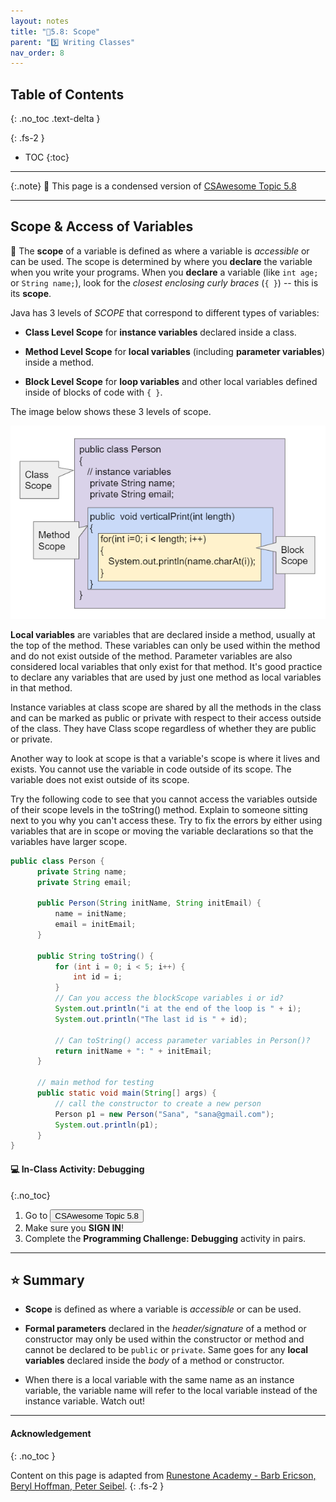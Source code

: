 ```yaml
---
layout: notes
title: "📓5.8: Scope" 
parent: "5️⃣ Writing Classes"
nav_order: 8
---
```


## Table of Contents
{: .no_toc .text-delta }

{: .fs-2 }
- TOC
{:toc}

---

{:.note}
📖 This page is a condensed version of [CSAwesome Topic 5.8](https://runestone.academy/ns/books/published/csawesome/Unit5-Writing-Classes/topic-5-8-scope-access.html?mode=browsing) 

---

## Scope & Access of Variables

🔎 The **scope** of a variable is defined as where a variable is _accessible_ or can be used. The scope is determined by where you **declare** the variable when you write your programs. When you **declare** a variable (like `int age;` or `String name;`), look for the _closest enclosing curly braces_ (``{ }``) -- this is its **scope**.

<div class="imp" markdown="block">
  
Java has 3 levels of _SCOPE_ that correspond to different types of variables:

- **Class Level Scope** for **instance variables** declared inside a class.

- **Method Level Scope** for **local variables** (including **parameter variables**) inside a method.

- **Block Level Scope** for **loop variables** and other local variables defined inside of blocks of code with `{ }`.

</div>

The image below shows these 3 levels of scope.

![image](Figures/scopeDiagram.png)

**Local variables** are variables that are declared inside a method, usually at the top of the method. These variables can only be used within the method and do not exist outside of the method. Parameter variables are also considered local variables that only exist for that method. It's good practice to declare any variables that are used by just one method as local variables in that method.

Instance variables at class scope are shared by all the methods in the class and can be marked as public or private with respect to their access outside of the class. They have Class scope regardless of whether they are public or private.

Another way to look at scope is that a variable's scope is where it lives and exists. You cannot use the variable in code outside of its scope. The variable does not exist outside of its scope.

Try the following code to see that you cannot access the variables outside of their scope levels in the toString() method. Explain to someone sitting next to you why you can't access these. Try to fix the errors by either using variables that are in scope or moving the variable declarations so that the variables have larger scope.

```java
public class Person {
      private String name;
      private String email;

      public Person(String initName, String initEmail) {
          name = initName;
          email = initEmail;
      }

      public String toString() {
          for (int i = 0; i < 5; i++) {
              int id = i;
          }
          // Can you access the blockScope variables i or id?
          System.out.println("i at the end of the loop is " + i);
          System.out.println("The last id is " + id);

          // Can toString() access parameter variables in Person()?
          return initName + ": " + initEmail;
      }

      // main method for testing
      public static void main(String[] args) {
          // call the constructor to create a new person
          Person p1 = new Person("Sana", "sana@gmail.com");
          System.out.println(p1);
      }
}
```

#### 💻 In-Class Activity: Debugging
{:.no_toc}

<div class="task" markdown="block">

1. Go to <a href="https://runestone.academy/ns/books/published/csawesome/Unit5-Writing-Classes/topic-5-8-scope-access.html?mode=browsing"><button type="button" name="button" class="btn">CSAwesome Topic 5.8</button></a> 
2. Make sure you **SIGN IN**!
3. Complete the **Programming Challenge: Debugging** activity in pairs.

</div>

---

## ⭐️ Summary

- **Scope** is defined as where a variable is _accessible_ or can be used.

- **Formal parameters** declared in the _header/signature_ of a method or constructor may only be used within the constructor or method and cannot be declared to be `public` or `private`. Same goes for any **local variables** declared inside the _body_ of a method or constructor. 

- When there is a local variable with the same name as an instance variable, the variable name will refer to the local variable instead of the instance variable. Watch out!
  

---

#### Acknowledgement
{: .no_toc }

Content on this page is adapted from [Runestone Academy - Barb Ericson, Beryl Hoffman, Peter Seibel](https://runestone.academy/ns/books/published/csawesome/index.html?mode=browsing).
{: .fs-2 }
